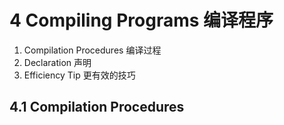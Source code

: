 # 4 Compiling Programs 编译程序
1. Compilation Procedures 编译过程
2. Declaration 声明
3. Efficiency Tip 更有效的技巧

## 4.1 Compilation Procedures
